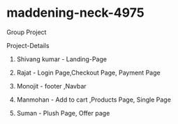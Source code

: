 # maddening-neck-4975
Group Project 

Project-Details

1) Shivang kumar  - Landing-Page

2) Rajat          - Login Page,Checkout Page, Payment Page

3) Monojit        - footer ,Navbar

4) Manmohan       - Add to cart ,Products Page, Single Page

5) Suman          - Plush Page, Offer page


